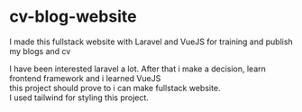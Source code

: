 # cv-blog-website
I made this fullstack website with Laravel and VueJS for training and publish my blogs and cv

I have been interested laravel a lot. After that i make a decision, learn frontend framework and i learned VueJS <br>
this project should prove to i can make fullstack website.<br>
I used tailwind for styling this project.
